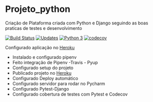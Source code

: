 # Projeto_python
Criação de Plataforma criada com Python e Django seguindo as boas praticas de testes e desenvolvimento

[![Build Status](https://app.travis-ci.com/JosemarBrito/Projeto_python.svg?branch=main)](https://app.travis-ci.com/JosemarBrito/Projeto_python)
[![Updates](https://pyup.io/repos/github/JosemarBrito/Projeto_python/shield.svg)](https://pyup.io/repos/github/JosemarBrito/Projeto_python/)
[![Python 3](https://pyup.io/repos/github/JosemarBrito/Projeto_python/python-3-shield.svg)](https://pyup.io/repos/github/JosemarBrito/Projeto_python/)
[![codecov](https://codecov.io/gh/JosemarBrito/Fenix/branch/main/graph/badge.svg?token=HX7SPKVB7W)](https://codecov.io/gh/JosemarBrito/Fenix)

Configurado aplicação no [Heroku](https://projetofenix.herokuapp.com/)

- Instalado e configurado pipenv
- Feito integração de Pipenv -Travis - Pyup
- Configurado setup do projeto
- Publicado projeto no [Heroku](https://projetofenix.herokuapp.com/)
- Configurado Deploy automático
- Configurado servidor para rodar no Pycharm
- Configurado Pytest-Django
- Configurado cobertura de testes com Pytest e Codecov